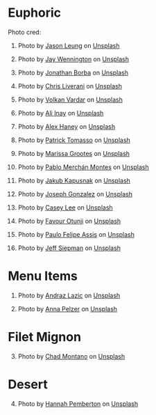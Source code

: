 # Euphoric

Photo cred:

1. Photo by <a href="https://unsplash.com/@ninjason?utm_source=unsplash&utm_medium=referral&utm_content=creditCopyText">Jason Leung</a> on <a href="https://unsplash.com/photos/poI7DelFiVA?utm_source=unsplash&utm_medium=referral&utm_content=creditCopyText">Unsplash</a>

2. Photo by <a href="https://unsplash.com/@jaywennington?utm_source=unsplash&utm_medium=referral&utm_content=creditCopyText">Jay Wennington</a> on <a href="https://unsplash.com/photos/N_Y88TWmGwA?utm_source=unsplash&utm_medium=referral&utm_content=creditCopyText">Unsplash</a>

3. Photo by <a href="https://unsplash.com/es/@jonathanborba?utm_source=unsplash&utm_medium=referral&utm_content=creditCopyText">Jonathan Borba</a> on <a href="https://unsplash.com/photos/uB7q7aipU2o?utm_source=unsplash&utm_medium=referral&utm_content=creditCopyText">Unsplash</a>

4. Photo by <a href="https://unsplash.com/@chrisliverani?utm_source=unsplash&utm_medium=referral&utm_content=creditCopyText">Chris Liverani</a> on <a href="https://unsplash.com/photos/oCsaxvGCehM?utm_source=unsplash&utm_medium=referral&utm_content=creditCopyText">Unsplash</a>

5. Photo by <a href="https://unsplash.com/@vardarious?utm_source=unsplash&utm_medium=referral&utm_content=creditCopyText">Volkan Vardar</a> on <a href="https://unsplash.com/photos/1H30uRC1plc?utm_source=unsplash&utm_medium=referral&utm_content=creditCopyText">Unsplash</a>

6. Photo by <a href="https://unsplash.com/fr/@inayali?utm_source=unsplash&utm_medium=referral&utm_content=creditCopyText">Ali Inay</a> on <a href="https://unsplash.com/photos/y3aP9oo9Pjc?utm_source=unsplash&utm_medium=referral&utm_content=creditCopyText">Unsplash</a>

7. Photo by <a href="https://unsplash.com/@alexhaney?utm_source=unsplash&utm_medium=referral&utm_content=creditCopyText">Alex Haney</a> on <a href="https://unsplash.com/photos/CAhjZmVk5H4?utm_source=unsplash&utm_medium=referral&utm_content=creditCopyText">Unsplash</a>

8. Photo by <a href="https://unsplash.com/pt-br/@impatrickt?utm_source=unsplash&utm_medium=referral&utm_content=creditCopyText">Patrick Tomasso</a> on <a href="https://unsplash.com/photos/GXXYkSwndP4?utm_source=unsplash&utm_medium=referral&utm_content=creditCopyText">Unsplash</a>

9. Photo by <a href="https://unsplash.com/ja/@stilclassis?utm_source=unsplash&utm_medium=referral&utm_content=creditCopyText">Marissa Grootes</a> on <a href="https://unsplash.com/photos/u2Lp8tXIcjw?utm_source=unsplash&utm_medium=referral&utm_content=creditCopyText">Unsplash</a>

10. Photo by <a href="https://unsplash.com/@pablomerchanm?utm_source=unsplash&utm_medium=referral&utm_content=creditCopyText">Pablo Merchán Montes</a> on <a href="https://unsplash.com/photos/Orz90t6o0e4?utm_source=unsplash&utm_medium=referral&utm_content=creditCopyText">Unsplash</a>

11. Photo by <a href="https://unsplash.com/@foodiesfeed?utm_source=unsplash&utm_medium=referral&utm_content=creditCopyText">Jakub Kapusnak</a> on <a href="https://unsplash.com/photos/4f4YZfDMLeU?utm_source=unsplash&utm_medium=referral&utm_content=creditCopyText">Unsplash</a>

12. Photo by <a href="https://unsplash.com/@miracletwentyone?utm_source=unsplash&utm_medium=referral&utm_content=creditCopyText">Joseph Gonzalez</a> on <a href="https://unsplash.com/photos/fdlZBWIP0aM?utm_source=unsplash&utm_medium=referral&utm_content=creditCopyText">Unsplash</a>

13. Photo by <a href="https://unsplash.com/@simplethemes?utm_source=unsplash&utm_medium=referral&utm_content=creditCopyText">Casey Lee</a> on <a href="https://unsplash.com/photos/awj7sRviVXo?utm_source=unsplash&utm_medium=referral&utm_content=creditCopyText">Unsplash</a>

14. Photo by <a href="https://unsplash.com/@kodeblacc?utm_source=unsplash&utm_medium=referral&utm_content=creditCopyText">Favour Otunji</a> on <a href="https://unsplash.com/photos/dD7xFyDzES4?utm_source=unsplash&utm_medium=referral&utm_content=creditCopyText">Unsplash</a>

15. Photo by <a href="https://unsplash.com/@paulofelipeassis?utm_source=unsplash&utm_medium=referral&utm_content=creditCopyText">Paulo Felipe Assis</a> on <a href="https://unsplash.com/photos/89y32lKvt94?utm_source=unsplash&utm_medium=referral&utm_content=creditCopyText">Unsplash</a>

16. Photo by <a href="https://unsplash.com/ko/@jeffsiepman?utm_source=unsplash&utm_medium=referral&utm_content=creditCopyText">Jeff Siepman</a> on <a href="https://unsplash.com/photos/kyuPjZudBKs?utm_source=unsplash&utm_medium=referral&utm_content=creditCopyText">Unsplash</a>

# Menu Items

1. Photo by <a href="https://unsplash.com/es/@andrazlazic?utm_source=unsplash&utm_medium=referral&utm_content=creditCopyText">Andraz Lazic</a> on <a href="https://unsplash.com/photos/iy_MT2ifklc?utm_source=unsplash&utm_medium=referral&utm_content=creditCopyText">Unsplash</a>

2. Photo by <a href="https://unsplash.com/@annapelzer?utm_source=unsplash&utm_medium=referral&utm_content=creditCopyText">Anna Pelzer</a> on <a href="https://unsplash.com/photos/IGfIGP5ONV0?utm_source=unsplash&utm_medium=referral&utm_content=creditCopyText">Unsplash</a>

# Filet Mignon

3. Photo by <a href="https://unsplash.com/@briewilly?utm_source=unsplash&utm_medium=referral&utm_content=creditCopyText">Chad Montano</a> on <a href="https://unsplash.com/photos/M0lUxgLnlfk?utm_source=unsplash&utm_medium=referral&utm_content=creditCopyText">Unsplash</a>

# Desert

4. Photo by <a href="https://unsplash.com/@wandalust?utm_source=unsplash&utm_medium=referral&utm_content=creditCopyText">Hannah Pemberton</a> on <a href="https://unsplash.com/photos/0nCXdttXbZA?utm_source=unsplash&utm_medium=referral&utm_content=creditCopyText">Unsplash</a>
